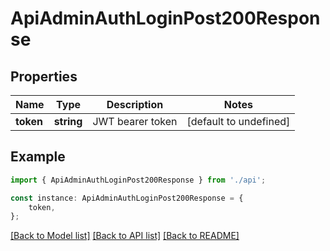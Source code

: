 # ApiAdminAuthLoginPost200Response


## Properties

Name | Type | Description | Notes
------------ | ------------- | ------------- | -------------
**token** | **string** | JWT bearer token | [default to undefined]

## Example

```typescript
import { ApiAdminAuthLoginPost200Response } from './api';

const instance: ApiAdminAuthLoginPost200Response = {
    token,
};
```

[[Back to Model list]](../README.md#documentation-for-models) [[Back to API list]](../README.md#documentation-for-api-endpoints) [[Back to README]](../README.md)
